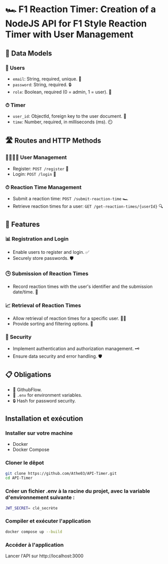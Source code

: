 # 🏎️ F1 Reaction Timer: Creation of a NodeJS API for F1 Style Reaction Timer with User Management

## 📝 Data Models

### 👥 Users
- `email`: String, required, unique. 📧
- `password`: String, required. 🔒
- `role`: Boolean, required (0 = admin, 1 = user). 👤

### ⏱ Timer
- `user_id`: ObjectId, foreign key to the user document. 🔗
- `time`: Number, required, in milliseconds (ms). ⏲️

## 🛣 Routes and HTTP Methods

### 🙍‍♂️🙍‍♀️ User Management
- Register: `POST /register` 📝
- Login: `POST /login` 🔑

### ⏱ Reaction Time Management
- Submit a reaction time: `POST /submit-reaction-time` 🏎️
- Retrieve reaction times for a user: `GET /get-reaction-times/{userId}` 🔍

## 🌟 Features

### 📊 Registration and Login
- Enable users to register and login. ✅
- Securely store passwords. 🛡️

### 🕒 Submission of Reaction Times
- Record reaction times with the user's identifier and the submission date/time. 📆

### 📈 Retrieval of Reaction Times
- Allow retrieval of reaction times for a specific user. 🧑‍💼
- Provide sorting and filtering options. 🔄

### 🔐 Security
- Implement authentication and authorization management. 🗝️
- Ensure data security and error handling. 🛡️

## 📋 Obligations

- 🔄 GithubFlow.
- 🔑 `.env` for environment variables.
- 🔒 Hash for password security.

## Installation et exécution

### Installer sur votre machine
 - Docker
 - Docker Compose

### Cloner le dêpot
```bash
git clone https://github.com/Athe03/API-Timer.git
cd API-Timer
```
### Créer un fichier .env à la racine du projet, avec la variable d'environnement suivante :
```bash
JWT_SECRET= clé_secrète
```
### Compiler et exécuter l'application
```bash
docker compose up --build
```
### Accéder à l'application
  Lancer l'API sur http://localhost:3000
